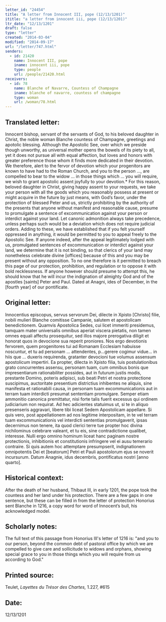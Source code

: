 ```yaml
---
letter_id: "24454"
title: "A letter from Innocent III, pope (12/13/1201)"
ititle: "a letter from innocent iii, pope (12/13/1201)"
ltr_date: "12/13/1201"
draft: false
type: "letter"
created: "2014-03-04"
modified: "2014-09-17"
url: "/letter/747.html"
senders:
  - id: 21420
    name: Innocent III, pope
    iname: innocent iii, pope
    type: people
    url: /people/21420.html
receivers:
  - id: 78
    name: Blanche of Navarre, Countess of Champagne
    iname: blanche of navarre, countess of champagne
    type: woman
    url: /woman/78.html
---
```

<h2> Translated letter:</h2>Innocent bishop, servant of the servants of God, to his beloved daughter in Christ, the noble woman Blanche countess of Champagne, greetings and apotolic blessing.
Although the Apostolic See, over which we preside though unworthy, as universal mother opens the bowels of its piety to all, yet it does not pursue all with equal affection, but loves and honors with greater preference those whom it finds more dedicated in their devotion.  We therefore, alert to the fervor of devotion which your progenitors are known to have had to the Roman Church, and you to the person ..., are compelled to bear to the widow ... in those things which ... you will require, we wish to grant apostolic assent joyfully to your devotion.*  For this reason, beloved daughter in Christ, giving happy assent to your requests, we take your person with all the goods which you reasonably possess at present or might acquire in the future by just means, with God’s favor, under the protection of blessed Peter and us, strictly prohibiting by the authority of the presents that anyone without manifest and reasonable cause, presume to promulgate a sentence of excommunication against your person or interdict against your land.  Let canonic admonition always take precedence, unless perhaps such would be a deviation which does not require judicial orders.
Adding to these, we have established that if you felt yourself oppressed in anything, it would be permitted to you to appeal freely to the Apostolic See.  If anyone indeed, after the appeal legitimately lodged with us, promulgated sentences of excommunication or interdict against your land, we determine that it is not binding, so that clerics of your land may nonetheless celebrate divine [offices] because of this and you may be present without any opposition.  To no one therefore is it permitted to breach this page of our protection, prohibition, and regulation or to oppose it with bold recklessness.  If anyone however should presume to attempt this, he should know that he will incur the indignation of almighty God and of the apostles [saints] Peter and Paul.
Dated at Anagni, ides of December, in the [fourth year] of our pontificate.
<h2 class="mt-4"> Original letter:</h2>Innocentius episcopus, servus servorum Dei, dilecte in Xpisto [Christo] filie, nobili mulieri Blanche comitisse Campanie, salutem et apostolicam benedictionem.
Quamvis Apostolica Sedes, cui licet immeriti presidemus, tamquam mater universalis omnibus aperiat viscera pietatis, non tamen omnes equali affectu prosequitur, sed illos majore prerogativa diligit et honorat quos in devocione sua reperit proniores.   Nos ergo devotionis fervorem, quem progenitores tui ad Romanam Ecclesiam habuisse noscuntur, et tu ad personam ... attendentes, p...gerere cogimur vidue... in hiis que ... duxeris requirenda, gratanter devocioni tue volumus assensum apostolicum impertiri.  Ea propter, dilecta in Xpisto filia, tuis postulationibus grato concurrentes assensu, personam tuam, cum omnibus bonis que impresentiarum rationabiliter possides, aut in futurum justis modis, prestante Domino, poteris adipisci, sub beati Petri et nostra protectione suscipimus, auctoritate presentium districtius inhibentes ne aliquis, sine manifesta et rationabili causa, in personam tuam excommunicationis aut in terram tuam interdicti presumat sententiam promulgare.  Semper etiam ammonitio canonica premittatur, nisi forte talis fuerit excessus qui ordinem judiciarium non requirat.  Ad hec adicientes statuimus ut, si te in aliquo presenseris aggravari, libere tibi liceat Sedem Apostolicam appellare.  Si quis vero, post appellationem ad nos legitime interpositam, in te vel terram tuam excommunicationis vel interdicti sententias promulgaverit, ipsas decernimus non tenere, ita quod clerici terre tue propter hoc divina nichilominus celebrare valeant, et tu eis, sine contradictione qualibet, interesse.  Nulli ergo omnino hominum liceat hanc paginam nostre protectionis, inhibitionis et constitutionis infringere vel ei ausu temerario contraire.  Si quis autem hoc attemptare presumpserit, indignationem omnipotentis Dei et [beatorum] Petri et Pauli apostolorum ejus se noverit incursurum.
Datum Anagnie, idus decembris, pontificatus nostri [anno quarto].
<h2 class="mt-4"> Historical context:</h2>After the death of her husband, Thibaut III, in early 1201, the pope took the countess and her land under his protection.  There are a few gaps in one sentence, but these can be filled in from the letter of protection Honorius sent Blanche in 1216, a copy word for word of Innocent’s bull, his acknowledged model.
<h2 class="mt-4"> Scholarly notes:</h2>The full text of this passage from Honorius III's letter of 1216 is:  "and you to our person, beyond the common debt of pastoral office by which we are compelled to give care and sollicitude to widows and orphans, showing special grace to you in those things which you will require from us according to God."
<h2 class="mt-4"> Printed source:</h2><p>Teulet, <em>Layettes du Trésor des Chartes,</em> 1.227, #615</p><h2 class="mt-4"> Date:</h2>12/13/1201
